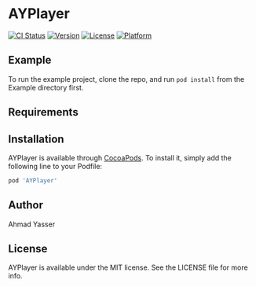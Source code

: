 # AYPlayer

[![CI Status](https://img.shields.io/travis/biko.yasser@gmail.com/AYPlayer.svg?style=flat)](https://travis-ci.org/biko.yasser@gmail.com/AYPlayer)
[![Version](https://img.shields.io/cocoapods/v/AYPlayer.svg?style=flat)](https://cocoapods.org/pods/AYPlayer)
[![License](https://img.shields.io/cocoapods/l/AYPlayer.svg?style=flat)](https://cocoapods.org/pods/AYPlayer)
[![Platform](https://img.shields.io/cocoapods/p/AYPlayer.svg?style=flat)](https://cocoapods.org/pods/AYPlayer)

## Example

To run the example project, clone the repo, and run `pod install` from the Example directory first.

## Requirements

## Installation

AYPlayer is available through [CocoaPods](https://cocoapods.org). To install
it, simply add the following line to your Podfile:

```ruby
pod 'AYPlayer'
```

## Author

Ahmad Yasser

## License

AYPlayer is available under the MIT license. See the LICENSE file for more info.
